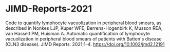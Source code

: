 # JIMD-Reports-2021

Code to quantify lymphocyte vacuolization in peripheral blood smears, as described in Nonkes LJP, Kuper WFE, Berrens-Hogenbirk K, Musson REA, van Hasselt PM, Huisman A. Automatic quantification of lymphocyte vacuolization in peripheral blood smears of patients with Batten's disease (CLN3 disease). JIMD Reports. 2021;1–4. 
https://doi.org/10.1002/jmd2.12191
